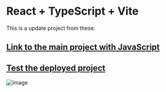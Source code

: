 # React + TypeScript + Vite
This is a update project from these:
## [Link to the main project with JavaScript](https://github.com/AdrianDelMoral/guitarla_shopping_cart)

## [Test the deployed project](https://guitarla-admm-typescript.netlify.app/)

![image](https://github.com/AdrianDelMoral/guitarla_shopping_cart/assets/60920185/ededbdb1-e87a-4b74-b2c4-e0c64fba5366)
